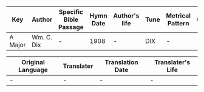 Key | Author   | Specific Bible Passage     |Hymn Date |Author's life |Tune |Metrical Pattern   |Composer/Source
-- | --------- | ---------------------------|----------|--------------|-----|-------------------|-------------  
A Major |Wm. C. Dix |- |1908 |- |DIX |- |-

Original Language | Translater | Translation Date   | Translater's Life  
----------------- | --------- | --------------------|-------------     
\- |- |- |-
